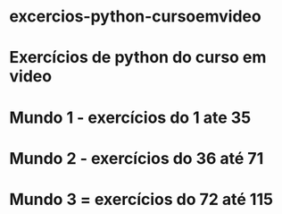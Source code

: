 # excercios-python-cursoemvideo
# Exercícios de python do curso em video 
# Mundo 1 - exercícios do 1 ate 35
# Mundo 2 - exercícios do 36 até 71
# Mundo 3 = exercícios do 72 até 115
